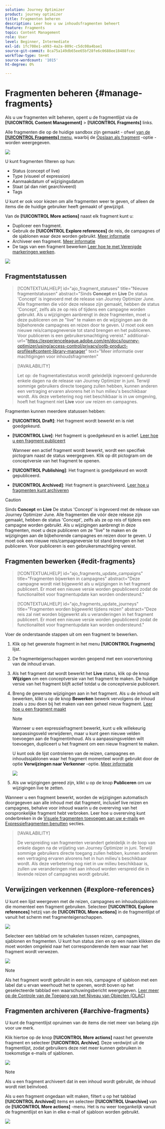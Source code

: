 ```yaml
---
solution: Journey Optimizer
product: journey optimizer
title: Fragmenten beheren
description: Leer hoe u uw inhoudsfragmenten beheert
feature: Fragments
topic: Content Management
role: User
level: Beginner, Intermediate
exl-id: 1fc708e1-a993-4a2a-809c-c5dc08a4bae1
source-git-commit: 8ca75a149db65ee65bf28fe6c0688ee18488fcec
workflow-type: tm+mt
source-wordcount: '1015'
ht-degree: 0%

---
```


# Fragmenten beheren {#manage-fragments}

Als u uw fragmenten wilt beheren, opent u de fragmentlijst via de **[!UICONTROL Content Management]** > **[!UICONTROL Fragments]** links.

Alle fragmenten die op de huidige sandbox zijn gemaakt - ofwel [van de **[!UICONTROL Fragments]** menu](#create-fragments), waarbij de [Opslaan als fragment](#save-as-fragment) -optie - worden weergegeven.

![](assets/fragment-list-filters.png)

U kunt fragmenten filteren op hun:

* Status (concept of live)
* Type (visueel of expression)
* Aanmaakdatum of wijzigingsdatum
* Staat (al dan niet gearchiveerd)
* Tags

U kunt er ook voor kiezen om alle fragmenten weer te geven, of alleen de items die de huidige gebruiker heeft gemaakt of gewijzigd.

Van de **[!UICONTROL More actions]** naast elk fragment kunt u:

* Dupliceer een fragment.
* Gebruik de **[!UICONTROL Explore references]** de reis, de campagnes of de sjablonen waar deze worden gebruikt. [Meer informatie](#explore-references)
* Archiveer een fragment. [Meer informatie](#archive-fragments)
* De tags van een fragment bewerken [Leer hoe te met Verenigde markeringen werken](../start/search-filter-categorize.md#tags).

![](assets/fragment-list-more-actions.png)

## Fragmentstatussen

>[!CONTEXTUALHELP]
>id="ajo_fragment_statuses"
>title="Nieuwe fragmentstatussen"
>abstract="Sinds **Concept** en **Live** De status &#39;Concept&#39; is ingevoerd met de release van Journey Optimizer June. Alle fragmenten die vóór deze release zijn gemaakt, hebben de status &#39;Concept&#39;, zelfs als ze op reis of tijdens een campagne worden gebruikt. Als u wijzigingen aanbrengt in deze fragmenten, moet u deze publiceren om ze &quot;live&quot; te maken en de wijzigingen aan de bijbehorende campagnes en reizen door te geven. U moet ook een nieuwe reis/campagneversie tot stand brengen en het publiceren. Voor publiceren is een gebruikersmachtiging vereist."
>additional-url="https://experienceleague.adobe.com/en/docs/journey-optimizer/using/access-control/privacy/ootb-product-profiles#content-library-manager" text="Meer informatie over machtigingen voor inhoudsfragmenten"

>[!AVAILABILITY]
>
> Let op: de fragmentatiestatus wordt geleidelijk ingevoerd gedurende enkele dagen na de release van Journey Optimizer in juni. Terwijl sommige gebruikers directe toegang zullen hebben, kunnen anderen een vertraging ervaren alvorens het in hun milieu&#39;s beschikbaar wordt. Als deze verbetering nog niet beschikbaar is in uw omgeving, hoeft het fragment niet **Live** voor uw reizen en campagnes.

Fragmenten kunnen meerdere statussen hebben:

* **[!UICONTROL Draft]**: Het fragment wordt bewerkt en is niet goedgekeurd.

* **[!UICONTROL Live]**: Het fragment is goedgekeurd en is actief. [Leer hoe u een fragment publiceert](../content-management/create-fragments.md#publish)

  Wanneer een actief fragment wordt bewerkt, wordt een specifiek pictogram naast de status weergegeven. Klik op dit pictogram om de conceptversie van het fragment te openen.

* **[!UICONTROL Publishing]**: Het fragment is goedgekeurd en wordt gepubliceerd.
* **[!UICONTROL Archived]**: Het fragment is gearchiveerd. [Leer hoe u fragmenten kunt archiveren](#archive-fragments)

>[!CAUTION]
>
>Sinds **Concept** en **Live** De status &#39;Concept&#39; is ingevoerd met de release van Journey Optimizer June. Alle fragmenten die vóór deze release zijn gemaakt, hebben de status &#39;Concept&#39;, zelfs als ze op reis of tijdens een campagne worden gebruikt. Als u wijzigingen aanbrengt in deze fragmenten, moet u deze publiceren om ze &quot;live&quot; te maken en de wijzigingen aan de bijbehorende campagnes en reizen door te geven. U moet ook een nieuwe reis/campagneversie tot stand brengen en het publiceren. Voor publiceren is een gebruikersmachtiging vereist.

## Fragmenten bewerken {#edit-fragments}

>[!CONTEXTUALHELP]
>id="ajo_fragments_update_campaigns"
>title="Fragmenten bijwerken in campagnes"
>abstract="Deze campagne wordt niet bijgewerkt als u wijzigingen in het fragment publiceert. Er moet een nieuwe versie worden gepubliceerd zodat de functionaliteit voor fragmentupdate kan worden ondersteund."

>[!CONTEXTUALHELP]
>id="ajo_fragments_update_journeys"
>title="Fragmenten worden bijgewerkt tijdens reizen"
>abstract="Deze reis zal niet worden bijgewerkt als u veranderingen in het fragment publiceert. Er moet een nieuwe versie worden gepubliceerd zodat de functionaliteit voor fragmentupdate kan worden ondersteund."

Voer de onderstaande stappen uit om een fragment te bewerken.

1. Klik op het gewenste fragment in het menu **[!UICONTROL Fragments]** lijst.

1. De fragmenteigenschappen worden geopend met een voorvertoning van de inhoud ervan.

1. Als het fragment dat wordt bewerkt het **Live** status, klik op de knop **Wijzigen** om een conceptversie van het fragment te maken. De huidige versie van het fragment blijft actief totdat u de conceptversie publiceert.

1. Breng de gewenste wijzigingen aan in het fragment. Als u de inhoud wilt bewerken, klikt u op de knop **Bewerken** bewerk vervolgens de inhoud zoals u zou doen bij het maken van een geheel nieuw fragment. [Leer hoe u een fragment maakt](#create-from-scratch)

   >[!NOTE]
   >
   >Wanneer u een expressiefragment bewerkt, kunt u elk willekeurig aanpassingsveld verwijderen, maar u kunt geen nieuwe velden toevoegen aan de fragmentinhoud. Als u aanpassingsvelden wilt toevoegen, dupliceert u het fragment om een nieuw fragment te maken.

   U kunt ook de lijst controleren van de reizen, campagnes en inhoudssjablonen waar het fragment momenteel wordt gebruikt door de optie **Verwijzingen naar Verkenner** -optie. [Meer informatie](#explore-references)

   ![](assets/fragment-edit.png)

1. Als uw wijzigingen gereed zijn, klikt u op de knop **Publiceren** om uw wijzigingen live te zetten.

Wanneer u een fragment bewerkt, worden de wijzigingen automatisch doorgegeven aan alle inhoud met dat fragment, inclusief live reizen en campagnes, behalve voor inhoud waarin u de overerving van het oorspronkelijke fragment hebt verbroken. Leer hoe u overerving kunt onderbreken in de [Visuele fragmenten toevoegen aan uw e-mails](../email/use-visual-fragments.md#break-inheritance) en [Expressiefragmenten benutten](../personalization/use-expression-fragments.md#break-inheritance) secties.

>[!AVAILABILITY]
>
>De verspreiding van fragmenten verandert geleidelijk in de loop van enkele dagen na de vrijlating van Journey Optimizer in juni. Terwijl sommige gebruikers directe toegang zullen hebben, kunnen anderen een vertraging ervaren alvorens het in hun milieu&#39;s beschikbaar wordt. Als deze verbetering nog niet in uw milieu beschikbaar is, zullen uw veranderingen niet aan inhoud worden verspreid die in levende reizen of campagnes wordt gebruikt.

## Verwijzingen verkennen {#explore-references}

U kunt een lijst weergeven met de reizen, campagnes en inhoudssjablonen die momenteel een fragment gebruiken. Selecteer **[!UICONTROL Explore references]** hetzij van de **[!UICONTROL More actions]** in de fragmentlijst of vanuit het scherm met fragmenteigenschappen.

![](assets/fragment-explore-references.png)

Selecteer een tabblad om te schakelen tussen reizen, campagnes, sjablonen en fragmenten. U kunt hun status zien en op een naam klikken die moet worden omgeleid naar het corresponderende item waar naar het fragment wordt verwezen.

![](assets/fragment-usage-screen.png)

>[!NOTE]
>
>Als het fragment wordt gebruikt in een reis, campagne of sjabloon met een label dat u ervan weerhoudt het te openen, wordt boven op het geselecteerde tabblad een waarschuwingsbericht weergegeven. [Leer meer op de Controle van de Toegang van het Niveau van Objecten (OLAC)](../administration/object-based-access.md)

## Fragmenten archiveren {#archive-fragments}

U kunt de fragmentlijst opruimen van de items die niet meer van belang zijn voor uw merk.

Klik hiertoe op de knop **[!UICONTROL More actions]** naast het gewenste fragment en selecteer **[!UICONTROL Archive]**. Deze verdwijnt uit de fragmentlijst, zodat gebruikers deze niet meer kunnen gebruiken in toekomstige e-mails of sjablonen.

![](assets/fragment-list-archive.png)

>[!NOTE]
>
>Als u een fragment archiveert dat in een inhoud wordt gebruikt, <!--it will remain in the email or template, but you won't be able to select it from the fragment list to edit it-->de inhoud wordt niet beïnvloed.

Als u een fragment ongedaan wilt maken, filtert u op het tabblad **[!UICONTROL Archived]** items en selecteer **[!UICONTROL Unarchive]** van de **[!UICONTROL More actions]** -menu. Het is nu weer toegankelijk vanuit de fragmentlijst en kan in elke e-mail of sjabloon worden gebruikt.

![](assets/fragment-list-unarchive.png)
